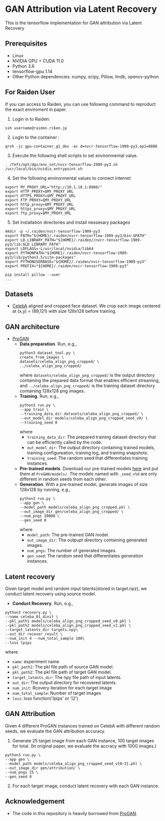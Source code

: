 # GAN Attribution via Latent Recovery

This is the tensorflow implementation for GAN attribution via Latent Recovery

<!-- 
### [paper](https://arxiv.org/pdf/1811.08180.pdf) 
### [Attributing Fake Images to GANs: Learning and Analyzing GAN Fingerprints](https://arxiv.org/pdf/1811.08180.pdf)


## GAN fingerprints demo
<img src='classifier_visNet/demo/demo.gif' width=800>
-->

## Prerequisites
- Linux
- NVIDIA GPU + CUDA 11.0
- Python 3.6
- tensorflow-gpu 1.14
- Other Python dependencies: numpy, scipy, Pillow, lmdb, opencv-python

## For Raiden User
If you can access to Raiden, you can use following command to reproduct the exact enviroment in paper.
1. Login in to Raiden:
  ```
  ssh username@raiden.riken.jp
  ```
2. Login to the container :
  ```
  qrsh -jc gpu-container_g1_dev -ac d=nvcr-tensorflow-1909-py3,ep1=8888
  ```
3. Execute the following shell scripts to set environmental value.
  ```
  . /fefs/opt/dgx/env_set/nvcr-tensorflow-1909-py3.sh 
  /usr/local/bin/nvidia_entrypoint.sh
  ```
4. Set the following environmental values to connect internet
  ```
  export MY_PROXY_URL="http://10.1.10.1:8080/" 
  export HTTP_PROXY=$MY_PROXY_URL 
  export HTTPS_PROXY=$MY_PROXY_URL
  export FTP_PROXY=$MY_PROXY_URL
  export http_proxy=$MY_PROXY_URL
  export https_proxy=$MY_PROXY_URL
  export ftp_proxy=$MY_PROXY_URL 
  ```
5. Set installation directories and install nessesary packages
  ```
  mkdir -p ~/.raiden/nvcr-tensorflow-1909-py3
  export PATH="${HOME}/.raiden/nvcr-tensorflow-1909-py3/bin:$PATH"
  export LD_LIBRARY_PATH="${HOME}/.raiden//nvcr-tensorflow-1909-py3/lib:$LD_LIBRARY_PATH"  
  export LDFLAGS=-L/usr/local/nvidia/lib64
  export PYTHONPATH="${HOME}/.raiden/nvcr-tensorflow-1909-py3/lib/python3.5/site-packages" 
  export PYTHONUSERBASE="${HOME}/.raiden/nvcr-tensorflow-1909-py3" 
  export PREFIX="${HOME}/.raiden/nvcr-tensorflow-1909-py3" 
  
  pip install pillow --user
  ...
  ```

## Datasets
- [CelebA](http://mmlab.ie.cuhk.edu.hk/projects/CelebA.html) aligned and cropped face dataset. We crop each image centered at (x,y) = (89,121) with size 128x128 before training.
  
## GAN architecture
- [ProGAN](https://github.com/tkarras/progressive_growing_of_gans)
  - **Data preparation**. Run, e.g.,
    ```
    python3 dataset_tool.py \
    create_from_images \
    datasets/celeba_align_png_cropped/ \
    ../celeba_align_png_cropped/
    ```
    where `datasets/celeba_align_png_cropped/` is the output directory containing the prepared data format that enables efficient streaming, and `../celeba_align_png_cropped/` is the training dataset directory containing 128x128 png images.
  - **Training**. Run, e.g.,
    ```
    python3 run.py \
    --app train \
    --training_data_dir datasets/celeba_align_png_cropped/ \
    --out_model_dir models/celeba_align_png_cropped_seed_v0/ \
    --training_seed 0
    ```
    where
    - `training_data_dir`: The prepared training dataset directory that can be efficiently called by the code.
    - `out_model_dir`: The output directory containing trained models, training configureation, training log, and training snapshots.
    - `training_seed`: The random seed that differentiates training instances.
  - **Pre-trained models**. Download our pre-trained models [here](https://drive.google.com/drive/folders/1E4Bm8xshBTDPBU3Nh8x6ASFduLZZmtVI?usp=sharing) and put them at `ProGAN/models/`. The models named with `_seed_v%d` are only different in random seeds from each other.
  - **Generation**. With a pre-trained model, generate images of size 128x128 by running, e.g.,
    ```
    python3 run.py \
    --app gen \
    --model_path models/celeba_align_png_cropped.pkl \
    --out_image_dir gen/celeba_align_png_cropped/ \
    --num_pngs 10000 \
    --gen_seed 0
    ```
    where
    - `model_path`: The pre-trained GAN model.
    - `out_image_dir`: The outpupt directory containing generated images.
    - `num_pngs`: The number of generated images.
    - `gen_seed`: The random seed that differentiates generation instances.

## Latent recovery
Given target model and random input latents(stored in target.npz), we conduct latent recovery using source model. 
 - **Conduct Recovery**. Run, e.g.,
  ```
  python3 recovery.py \
  --name celeba_01_4init \
  --pkl_path1 models/celeba_align_png_cropped_seed_v0.pkl \
  --pkl_path2 models/celeba_align_png_cropped_seed_v1.pkl \
  --target_latents_dir targets.npy\
  --out_dir recover_result \
  --num_init 4 --num_total_sample 100\
  --loss lpips
  ```
  where
  - `name`: experiment name
  - `pkl_path1`: The pkl file path of source GAN model.
  - `pkl_path2`: The pkl file path of target GAN model.  
  - `target_latents_dir`: The npy file path of input latents.
  - `out_dir`: The output directory for recovered latents.
  - `num_init`: Rcovery iteration for each target image
  - `num_total_sample`: Number of target images
  - `loss`: loss function('lpips' or 'l2')
  
## GAN Attribution
Given 4 different ProGAN instances trained on CelebA with different random seeds, we evaluate the GAN attribution accuracy.
  1. Generate 25 target image from each GAN instance, 100 target images for total. (In original paper, we evaluate the accracy with 1000 images.)
  ```
  python3 run.py \
  --app gen \
  --model_path models/celeba_align_png_cropped_seed_v{0~3}.pkl \
  --out_image_dir gen/attribution/ \
  --num_pngs 25 \
  --gen_seed 0
  ```
  2. For each target image, conduct latent recovery with each GAN instance.

## Acknowledgement
- The code in this repository is heavily borrowed from [ProGAN](https://github.com/tkarras/progressive_growing_of_gans).
